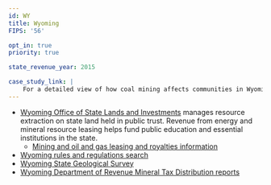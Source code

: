 ```yaml
---
id: WY
title: Wyoming
FIPS: '56'

opt_in: true
priority: true

state_revenue_year: 2015

case_study_link: |
    For a detailed view of how coal mining affects communities in Wyoming, read more about [Campbell County](/case-studies/campbell/).
---
```

* [Wyoming Office of State Lands and Investments](https://sites.google.com/a/wyo.gov/osli/home) manages resource extraction on state land held in public trust. Revenue from energy and mineral resource leasing helps fund public education and essential institutions in the state.
  - [Mining and oil and gas leasing and royalties information](https://sites.google.com/a/wyo.gov/osli/minerals/royalty)
* [Wyoming rules and regulations search](http://soswy.state.wy.us/Rules/default.aspx)
* [Wyoming State Geological Survey](http://www.wsgs.wyo.gov/)
* [Wyoming Department of Revenue Mineral Tax Distribution reports](http://revenue.wyo.gov/tax-distribution-reports/mineral-tax-distributions)
